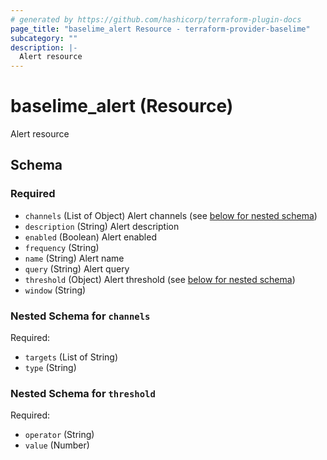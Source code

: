 ```yaml
---
# generated by https://github.com/hashicorp/terraform-plugin-docs
page_title: "baselime_alert Resource - terraform-provider-baselime"
subcategory: ""
description: |-
  Alert resource
---
```


# baselime_alert (Resource)

Alert resource



<!-- schema generated by tfplugindocs -->
## Schema

### Required

- `channels` (List of Object) Alert channels (see [below for nested schema](#nestedatt--channels))
- `description` (String) Alert description
- `enabled` (Boolean) Alert enabled
- `frequency` (String)
- `name` (String) Alert name
- `query` (String) Alert query
- `threshold` (Object) Alert threshold (see [below for nested schema](#nestedatt--threshold))
- `window` (String)

<a id="nestedatt--channels"></a>
### Nested Schema for `channels`

Required:

- `targets` (List of String)
- `type` (String)


<a id="nestedatt--threshold"></a>
### Nested Schema for `threshold`

Required:

- `operator` (String)
- `value` (Number)
